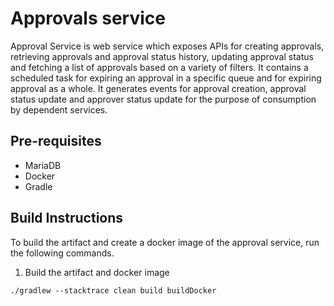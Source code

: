 Approvals service
=================

Approval Service is web service which exposes APIs for creating approvals, retrieving approvals and approval status history, updating approval status and fetching a list of approvals based on a variety of filters. It contains a scheduled task for expiring an approval in a specific queue and for expiring approval as a whole. It generates events for approval creation, approval status update and approver status update for the purpose of consumption by dependent services.


Pre-requisites
------------------

* MariaDB
* Docker
* Gradle



Build Instructions
------------------

To build the artifact and create a docker image of the approval service, run the following commands.


1. Build the artifact and docker image

```
./gradlew --stacktrace clean build buildDocker
````